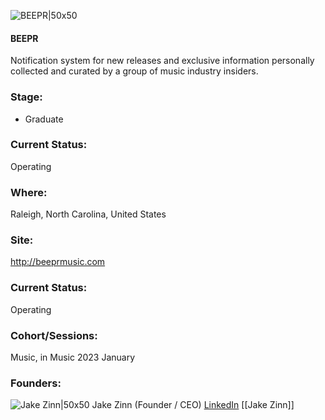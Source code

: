 

![BEEPR|50x50]()

#### BEEPR
Notification system for new releases and exclusive information personally collected and curated by a group of music industry insiders.

### Stage: 
 - Graduate 

### Current Status: 
Operating

### Where:
Raleigh, North Carolina, United States

### Site:
http://beeprmusic.com





### Current Status: 
Operating

### Cohort/Sessions: 
Music, in Music 2023 January

### Founders: 

![Jake Zinn|50x50]() Jake Zinn (Founder / CEO) [LinkedIn](https://linkedin.com/in/jake-zinn-76b371135) [[Jake Zinn]]


